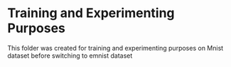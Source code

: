 # Training and Experimenting Purposes

This folder was created for training and experimenting purposes  on Mnist dataset before switching to emnist dataset 